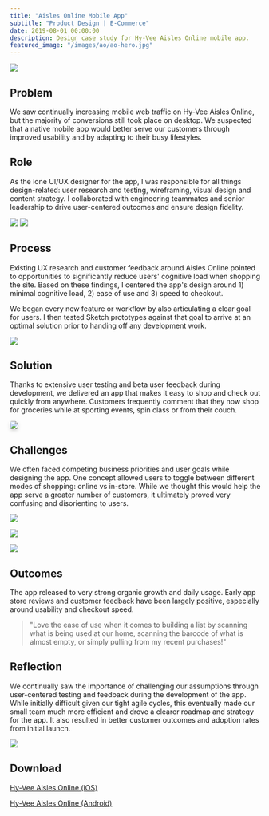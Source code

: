 ```yaml
---
title: "Aisles Online Mobile App"
subtitle: "Product Design | E-Commerce"
date: 2019-08-01 00:00:00
description: Design case study for Hy-Vee Aisles Online mobile app.
featured_image: "/images/ao/ao-hero.jpg"
---
```


![](/images/ao/ao-hero.jpg)

## Problem

We saw continually increasing mobile web traffic on Hy-Vee Aisles Online, but the majority of conversions still took place on desktop. We suspected that a native mobile app would better serve our customers through improved usability and by adapting to their busy lifestyles.

## Role

As the lone UI/UX designer for the app, I was responsible for all things design-related: user research and testing, wireframing, visual design and content strategy. I collaborated with engineering teammates and senior leadership to drive user-centered outcomes and ensure design fidelity.

<div class="gallery" data-columns="2">
	<img src="/images/ao/ao-wireframe-1.jpg">
	<img src="/images/ao/ao-model-1.jpg">
</div>

## Process

Existing UX research and customer feedback around Aisles Online pointed to opportunities to significantly reduce users' cognitive load when shopping the site. Based on these findings, I centered the app's design around 1) minimal cognitive load, 2) ease of use and 3) speed to checkout.

We began every new feature or workflow by also articulating a clear goal for users. I then tested Sketch prototypes against that goal to arrive at an optimal solution prior to handing off any development work.

![](/images/ao/ao-heatmaps.jpg)

## Solution

Thanks to extensive user testing and beta user feedback during development, we delivered an app that makes it easy to shop and check out quickly from anywhere. Customers frequently comment that they now shop for groceries while at sporting events, spin class or from their couch.

<div class="image-wrap">
<img src="../images/ao/ao-motion-1.gif" style="box-shadow: 0px 3px 9px -2px rgba(0,0,0,.30); border-radius: 4px;">
</div>

## Challenges

We often faced competing business priorities and user goals while designing the app. One concept allowed users to toggle between different modes of shopping: online vs in-store. While we thought this would help the app serve a greater number of customers, it ultimately proved very confusing and disorienting to users.

![](/images/ao/ao-tabs.jpg)

![](/images/ao/ao-result-1.png)

![](/images/ao/ao-result-2.png)

## Outcomes

The app released to very strong organic growth and daily usage. Early app store reviews and customer feedback have been largely positive, especially around usability and checkout speed.

> "Love the ease of use when it comes to building a list by scanning what is being used at our home, scanning the barcode of what is almost empty, or simply pulling from my recent purchases!"

## Reflection

We continually saw the importance of challenging our assumptions through user-centered testing and feedback during the development of the app. While initially difficult given our tight agile cycles, this eventually made our small team much more efficient and drove a clearer roadmap and strategy for the app. It also resulted in better customer outcomes and adoption rates from initial launch.

![](/images/ao/ao-showcase-1.jpg)

## Download

[Hy-Vee Aisles Online (iOS)](https://apps.apple.com/us/app/hy-vee-aisles-online/id1401371704)

[Hy-Vee Aisles Online (Android)](https://play.google.com/store/apps/details?id=com.hyvee.grocery&hl=en_US)
